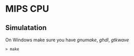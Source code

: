 # MIPS CPU
## Simulatation
On Windows make sure you have *gnumake*, *ghdl*, *gtkwave* 
```
> make
```

